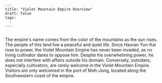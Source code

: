 ```
---
title: "Violet Mountain Empire Overview"
draft: false
tags:
  - 
---
 
```

 
 The empire's name comes from the color of the mountains as the sun rises. The people of this land live a peaceful and quiet life. Since Haoran Yun-Kai rose to power, the Violet Mountain Empire has never been invaded, as no living cultivator dares to oppose him. Despite his overwhelming power, he does not interfere with affairs outside his domain. Conversely, outsiders, especially cultivators, are rarely welcome in the Violet Mountain Empire. Visitors are only welcomed in the port of Moh-Jong, located along the Southwestern coast of the empire. 